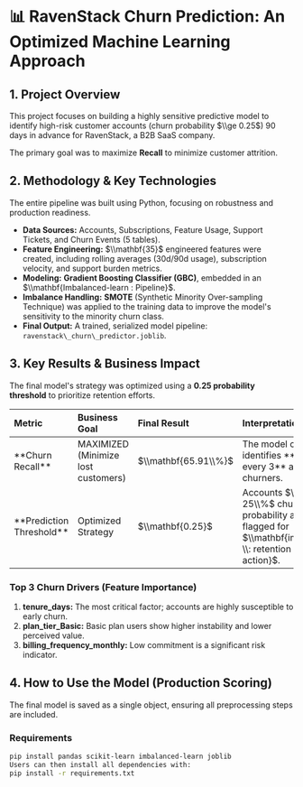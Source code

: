 # 📊 RavenStack Churn Prediction: An Optimized Machine Learning Approach

## 1\. Project Overview

This project focuses on building a highly sensitive predictive model to identify high-risk customer accounts (churn probability $\\ge 0.25$) 90 days in advance for RavenStack, a B2B SaaS company.

The primary goal was to maximize **Recall** to minimize customer attrition.

## 2\. Methodology \& Key Technologies

The entire pipeline was built using Python, focusing on robustness and production readiness.

* **Data Sources:** Accounts, Subscriptions, Feature Usage, Support Tickets, and Churn Events (5 tables).
* **Feature Engineering:** $\\mathbf{35}$ engineered features were created, including rolling averages (30d/90d usage), subscription velocity, and support burden metrics.
* **Modeling:** **Gradient Boosting Classifier (GBC)**, embedded in an $\\mathbf{Imbalanced-learn : Pipeline}$.
* **Imbalance Handling:** **SMOTE** (Synthetic Minority Over-sampling Technique) was applied to the training data to improve the model's sensitivity to the minority churn class.
* **Final Output:** A trained, serialized model pipeline: `ravenstack\_churn\_predictor.joblib`.

## 3\. Key Results \& Business Impact

The final model's strategy was optimized using a **$0.25$ probability threshold** to prioritize retention efforts.

| Metric | Business Goal | Final Result | Interpretation |
| :--- | :--- | :--- | :--- |
| \*\*Churn Recall\*\* | MAXIMIZED (Minimize lost customers) | $\\mathbf{65.91\\%}$ | The model correctly identifies \*\*2 out of every 3\*\* actual churners. |
| \*\*Prediction Threshold\*\* | Optimized Strategy | $\\mathbf{0.25}$ | Accounts $\\ge 25\\%$ churn probability are flagged for $\\mathbf{immediate \\: retention \\: action}$. |

### Top 3 Churn Drivers (Feature Importance)

1. **tenure\_days:** The most critical factor; accounts are highly susceptible to early churn.
2. **plan\_tier\_Basic:** Basic plan users show higher instability and lower perceived value.
3. **billing\_frequency\_monthly:** Low commitment is a significant risk indicator.

## 4\. How to Use the Model (Production Scoring)

The final model is saved as a single object, ensuring all preprocessing steps are included.

### Requirements

```bash
pip install pandas scikit-learn imbalanced-learn joblib
Users can then install all dependencies with:
pip install -r requirements.txt


